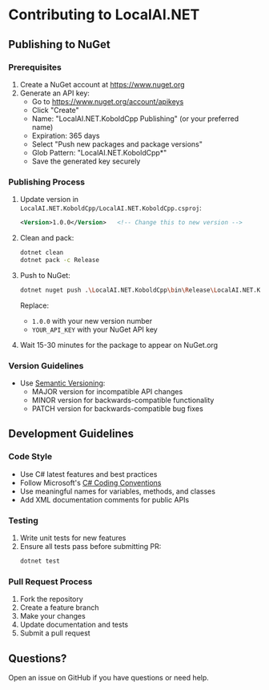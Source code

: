 # Contributing to LocalAI.NET

## Publishing to NuGet

### Prerequisites
1. Create a NuGet account at https://www.nuget.org
2. Generate an API key:
   - Go to https://www.nuget.org/account/apikeys
   - Click "Create"
   - Name: "LocalAI.NET.KoboldCpp Publishing" (or your preferred name)
   - Expiration: 365 days
   - Select "Push new packages and package versions"
   - Glob Pattern: "LocalAI.NET.KoboldCpp*"
   - Save the generated key securely

### Publishing Process
1. Update version in `LocalAI.NET.KoboldCpp/LocalAI.NET.KoboldCpp.csproj`:
   ```xml
   <Version>1.0.0</Version>   <!-- Change this to new version -->
   ```

2. Clean and pack:
   ```bash
   dotnet clean
   dotnet pack -c Release
   ```

3. Push to NuGet:
   ```bash
   dotnet nuget push .\LocalAI.NET.KoboldCpp\bin\Release\LocalAI.NET.KoboldCpp.1.0.0.nupkg --api-key YOUR_API_KEY --source https://api.nuget.org/v3/index.json
   ```
   Replace:
   - `1.0.0` with your new version number
   - `YOUR_API_KEY` with your NuGet API key

4. Wait 15-30 minutes for the package to appear on NuGet.org

### Version Guidelines
- Use [Semantic Versioning](https://semver.org/):
  - MAJOR version for incompatible API changes
  - MINOR version for backwards-compatible functionality
  - PATCH version for backwards-compatible bug fixes

## Development Guidelines

### Code Style
- Use C# latest features and best practices
- Follow Microsoft's [C# Coding Conventions](https://docs.microsoft.com/en-us/dotnet/csharp/fundamentals/coding-style/coding-conventions)
- Use meaningful names for variables, methods, and classes
- Add XML documentation comments for public APIs

### Testing
1. Write unit tests for new features
2. Ensure all tests pass before submitting PR:
   ```bash
   dotnet test
   ```

### Pull Request Process
1. Fork the repository
2. Create a feature branch
3. Make your changes
4. Update documentation and tests
5. Submit a pull request

## Questions?
Open an issue on GitHub if you have questions or need help.
